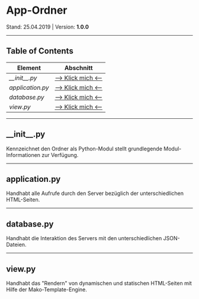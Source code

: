 # App-Ordner
Stand: 25.04.2019 | Version: **1.0.0**

---

## Table of Contents
Element | Abschnitt
--------|----------
*\_\_init\_\_.py* | [--> Klick mich <--](#init)
*application.py* | [--> Klick mich <--](#application)
*database.py* | [--> Klick mich <--](#database)
*view.py* | [--> Klick mich <--](#view)

---

<a name="init"></a>
## \_\_init\_\_.py
Kennzeichnet den Ordner als Python-Modul stellt grundlegende Modul-Informationen zur Verfügung.

---

<a name="application"></a>
## application.py
Handhabt alle Aufrufe durch den Server bezüglich der unterschiedlichen HTML-Seiten.

---

<a name="database"></a>
## database.py
Handhabt die Interaktion des Servers mit den unterschiedlichen JSON-Dateien.

---

<a name="view"></a>
## view.py
Handhabt das "Rendern" von dynamischen und statischen HTML-Seiten mit Hilfe der Mako-Template-Engine.

